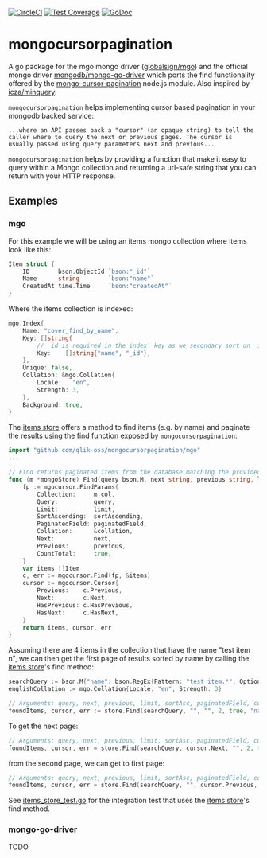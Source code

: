 [![CircleCI](https://circleci.com/gh/qlik-oss/mongocursorpagination.svg?style=svg)](https://circleci.com/gh/qlik-oss/mongocursorpagination/tree/master)
[![Test Coverage](https://api.codeclimate.com/v1/badges/4e4e0f41b11af79ca677/test_coverage)](https://codeclimate.com/github/qlik-oss/mongocursorpagination/test_coverage)
[![GoDoc](https://godoc.org/github.com/qlik-oss/mongocursorpagination?status.svg)](https://godoc.org/github.com/qlik-oss/mongocursorpagination)

# mongocursorpagination

A go package for the mgo mongo driver ([globalsign/mgo](https://github.com/globalsign/mgo)) and the official mongo driver [mongodb/mongo-go-driver](https://github.com/mongodb/mongo-go-driver) which ports the find functionality offered by the [mongo-cursor-pagination](https://github.com/mixmaxhq/mongo-cursor-pagination) node.js module. Also inspired by [icza/minquery](https://github.com/icza/minquery).

`mongocursorpagination` helps implementing cursor based pagination in your mongodb backed service:
```
...where an API passes back a "cursor" (an opaque string) to tell the caller where to query the next or previous pages. The cursor is usually passed using query parameters next and previous...
```

`mongocursorpagination` helps by providing a function that make it easy to query within a Mongo collection and returning a url-safe string that you can return with your HTTP response.

## Examples

### mgo

For this example we will be using an items mongo collection where items look like this:
```go
Item struct {
    ID        bson.ObjectId `bson:"_id"`
    Name      string        `bson:"name"`
    CreatedAt time.Time     `bson:"createdAt"`
}
```

Where the items collection is indexed:
```go
mgo.Index{
    Name: "cover_find_by_name",
    Key: []string{
		// _id is required in the index' key as we secondary sort on _id when the paginated field is not _id
		Key:    []string{"name", "_id"},
    },
    Unique: false,
    Collation: &mgo.Collation{
        Locale:   "en",
        Strength: 3,
    },
    Background: true,
}
```

The [items store](./test/integration/items_store.go) offers a method to find items (e.g. by name) and paginate the results using the [find function](./mgocursor/find.go) exposed by `mongocursorpagination`:
```go
import "github.com/qlik-oss/mongocursorpagination/mgo"
...

// Find returns paginated items from the database matching the provided query
func (m *mongoStore) Find(query bson.M, next string, previous string, limit int, sortAscending bool, paginatedField string, collation mgo.Collation) ([]Item, mgocursor.Cursor, error) {
	fp := mgocursor.FindParams{
        Collection:     m.col,
		Query:          query,
		Limit:          limit,
		SortAscending:  sortAscending,
		PaginatedField: paginatedField,
		Collation:      &collation,
		Next:           next,
		Previous:       previous,
		CountTotal:     true,
	}
	var items []Item
	c, err := mgocursor.Find(fp, &items)
	cursor := mgocursor.Cursor{
		Previous:    c.Previous,
		Next:        c.Next,
		HasPrevious: c.HasPrevious,
		HasNext:     c.HasNext,
	}
	return items, cursor, err
}
```

Assuming there are 4 items in the collection that have the name "test item n", we can then get the first page of results sorted by name by calling the [items store](./test/integration/items_store.go)'s find method:
```go
searchQuery := bson.M{"name": bson.RegEx{Pattern: "test item.*", Options: "i"}}
englishCollation := mgo.Collation{Locale: "en", Strength: 3}

// Arguments: query, next, previous, limit, sortAsc, paginatedField, collation
foundItems, cursor, err := store.Find(searchQuery, "", "", 2, true, "name", englishCollation)
```

To get the next page:
```go
// Arguments: query, next, previous, limit, sortAsc, paginatedField, collation
foundItems, cursor, err = store.Find(searchQuery, cursor.Next, "", 2, true, "name", englishCollation)
```

from the second page, we can get to first page:
```go
// Arguments: query, next, previous, limit, sortAsc, paginatedField, collation
foundItems, cursor, err = store.Find(searchQuery, "", cursor.Previous, 2, true, "name", englishCollation)
```

See [items_store_test.go](./test/integration/mgo_items_store_test.go) for the integration test that uses the [items store](./test/integration/mgo_items_store.go)'s find method.

### mongo-go-driver

TODO

